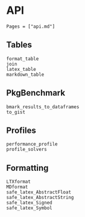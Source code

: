 # API

```@contents
Pages = ["api.md"]
```

## Tables

```@docs
format_table
join
latex_table
markdown_table
```

## PkgBenchmark

```@docs
bmark_results_to_dataframes
to_gist
```

## Profiles

```@docs
performance_profile
profile_solvers
```

## Formatting

```@docs
LTXformat
MDformat
safe_latex_AbstractFloat
safe_latex_AbstractString
safe_latex_Signed
safe_latex_Symbol
```
